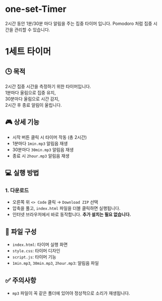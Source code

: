 # one-set-Timer
2시간 동안 1분/30분 마다 알림을 주는 집중 타이머 입니다. Pomodoro 처럼 집중 시간을 관리할 수 있습니다.
# 1세트 타이머

## 🕒 목적
2시간 집중 시간을 측정하기 위한 타이머입니다.  
1분마다 울림으로 집중 유지,  
30분마다 울림으로 시간 감지,  
2시간 후 종료 알림이 울립니다.

## 🎮 상세 기능
- 시작 버튼 클릭 시 타이머 작동 (총 2시간)
- 1분마다 `1min.mp3` 알림음 재생
- 30분마다 `30min.mp3` 알림음 재생
- 종료 시 `2hour.mp3` 알림음 재생

## 💻 실행 방법
### 1. 다운로드
- 오른쪽 위 `<> Code` 클릭 → `Download ZIP` 선택
- 압축을 풀고, `index.html` 파일을 더블 클릭하면 실행됩니다.
- 인터넷 브라우저에서 바로 동작합니다. **추가 설치는 필요 없습니다.**

## 📁 파일 구성
- `index.html`: 타이머 실행 화면
- `style.css`: 타이머 디자인
- `script.js`: 타이머 기능
- `1min.mp3`, `30min.mp3`, `2hour.mp3`: 알림음 파일

## ✅ 주의사항
- `mp3` 파일이 꼭 같은 폴더에 있어야 정상적으로 소리가 재생됩니다.
